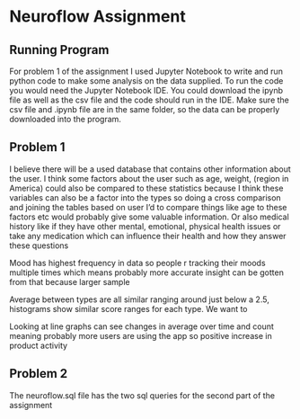 # Neuroflow Assignment


## Running Program

For problem 1 of the assignment I used Jupyter Notebook to write and run python code to make some analysis on the data supplied. To run the code you would need the Jupyter Notebook IDE. You could download the ipynb file as well as the csv file and the code should run in the IDE. Make sure the csv file and .ipynb file are in the same folder, so the data can be properly downloaded into the program. 


## Problem 1
I believe there will be a used database that contains other information about the user. I think some factors about the user such as age, weight, (region in America) could also be compared to these statistics because I think these variables can also be a factor into the types so doing a cross comparison and joining the tables based on user I’d to compare things like age to these factors etc would probably give some valuable information. Or also medical history like if they have other mental, emotional, physical health issues or take any medication which can influence their health and how they answer these questions

Mood has highest frequency in data so people r tracking their moods multiple times which means probably more accurate insight can be gotten from that because larger sample 

Average between types are all similar ranging around just below a 2.5, histograms show similar score ranges for each type. We want to 

Looking at line graphs can see changes in average over time and count meaning probably more  users are using the app so positive increase in product activity 


## Problem 2

The neuroflow.sql file has the two sql queries for the second part of the assignment
